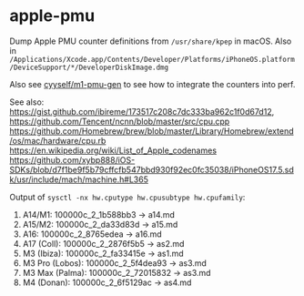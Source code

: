 # apple-pmu

Dump Apple PMU counter definitions from `/usr/share/kpep` in macOS. Also in `/Applications/Xcode.app/Contents/Developer/Platforms/iPhoneOS.platform/DeviceSupport/*/DeveloperDiskImage.dmg`

Also see [cyyself/m1-pmu-gen](https://github.com/cyyself/m1-pmu-gen) to see how to integrate the counters into perf.

See also: https://gist.github.com/ibireme/173517c208c7dc333ba962c1f0d67d12, https://github.com/Tencent/ncnn/blob/master/src/cpu.cpp https://github.com/Homebrew/brew/blob/master/Library/Homebrew/extend/os/mac/hardware/cpu.rb https://en.wikipedia.org/wiki/List_of_Apple_codenames https://github.com/xybp888/iOS-SDKs/blob/d7f1be9f5b79cffcfb547bbd930f92ec0fc35038/iPhoneOS17.5.sdk/usr/include/mach/machine.h#L365

Output of `sysctl -nx hw.cputype hw.cpusubtype hw.cpufamily`:

1. A14/M1: 100000c_2_1b588bb3 -> a14.md
2. A15/M2: 100000c_2_da33d83d -> a15.md
3. A16: 100000c_2_8765edea -> a16.md
4. A17 (Coll): 100000c_2_2876f5b5 -> as2.md
5. M3 (Ibiza): 100000c_2_fa33415e -> as1.md
6. M3 Pro (Lobos): 100000c_2_5f4dea93 -> as3.md
7. M3 Max (Palma): 100000c_2_72015832 -> as3.md
8. M4 (Donan): 100000c_2_6f5129ac -> as4.md
